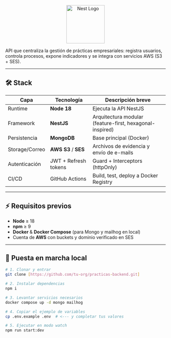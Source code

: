 <p align="center">
  <a href="http://nestjs.com/" target="blank"><img src="https://nestjs.com/img/logo-small.svg" width="120" alt="Nest Logo" /></a>
</p>

API que centraliza la gestión de prácticas empresariales: registra usuarios, controla procesos, expone indicadores y se integra con servicios AWS (S3 + SES).

---

## 🛠️ Stack

| Capa            | Tecnología | Descripción breve                                         |
|-----------------|------------|-----------------------------------------------------------|
| Runtime         | **Node 18**| Ejecuta la API NestJS                                     |
| Framework       | **NestJS** | Arquitectura modular (feature-first, hexagonal-inspired)  |
| Persistencia    | **MongoDB**| Base principal (Docker)                                   |
| Storage/Correo  | **AWS S3** / **SES** | Archivos de evidencia y envío de e-mails            |
| Autenticación   | JWT + Refresh tokens | Guard + Interceptors (httpOnly)                   |
| CI/CD           | GitHub Actions | Build, test, deploy a Docker Registry                  |

---

## ⚡ Requisitos previos

* **Node** ≥ 18  
* **npm** ≥ 9  
* **Docker** & **Docker Compose** (para Mongo y mailhog en local)  
* Cuenta de **AWS** con buckets y dominio verificado en SES  

---

## 🚀 Puesta en marcha local

```bash
# 1. Clonar y entrar
git clone [https://github.com/tu-org/practicas-backend.git]

# 2. Instalar dependencias
npm i

# 3. Levantar servicios necesarios
docker compose up -d mongo mailhog

# 4. Copiar el ejemplo de variables
cp .env.example .env  # <--- y completar tus valores

# 5. Ejecutar en modo watch
npm run start:dev
